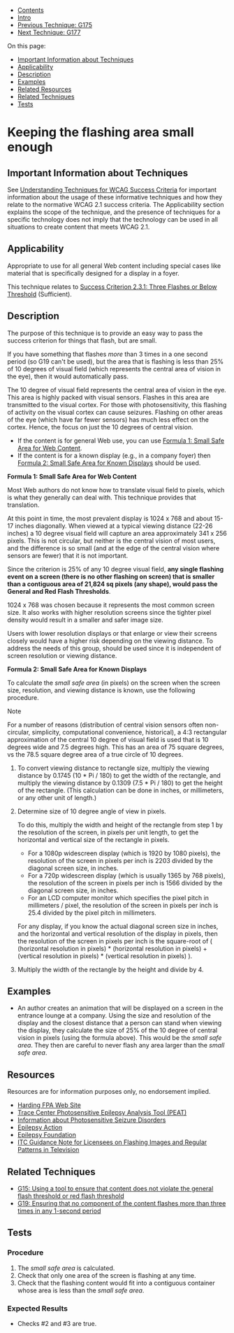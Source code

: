 -   [Contents](https://www.w3.org/WAI/WCAG21/Techniques/#techniques "Table of Contents")
-   [Intro](https://www.w3.org/WAI/WCAG21/Techniques/#introduction "Introduction to Techniques")
-   [Previous Technique: G175](G175)
-   [Next Technique: G177](G177)

On this page:

-   [Important Information about Techniques](#important-information)
-   [Applicability](#applicability)
-   [Description](#description)
-   [Examples](#examples)
-   [Related Resources](#resources)
-   [Related Techniques](#related)
-   [Tests](#tests)

Keeping the flashing area small enough
======================================

Important Information about Techniques
--------------------------------------

See [Understanding Techniques for WCAG Success Criteria](https://www.w3.org/WAI/WCAG21/Understanding/understanding-techniques) for important information about the usage of these informative techniques and how they relate to the normative WCAG 2.1 success criteria. The Applicability section explains the scope of the technique, and the presence of techniques for a specific technology does not imply that the technology can be used in all situations to create content that meets WCAG 2.1.

Applicability
-------------

Appropriate to use for all general Web content including special cases like material that is specifically designed for a display in a foyer.

This technique relates to [Success Criterion 2.3.1: Three Flashes or Below Threshold](https://www.w3.org/WAI/WCAG21/Understanding/three-flashes-or-below-threshold) (Sufficient).

Description
-----------

The purpose of this technique is to provide an easy way to pass the success criterion for things that flash, but are small.

If you have something that flashes *more* than 3 times in a one second period (so G19 can't be used), but the area that is flashing is less than 25% of 10 degrees of visual field (which represents the central area of vision in the eye), then it would automatically pass.

The 10 degree of visual field represents the central area of vision in the eye. This area is highly packed with visual sensors. Flashes in this area are transmitted to the visual cortex. For those with photosensitivity, this flashing of activity on the visual cortex can cause seizures. Flashing on other areas of the eye (which have far fewer sensors) has much less effect on the cortex. Hence, the focus on just the 10 degrees of central vision.

-   If the content is for general Web use, you can use [Formula 1: Small Safe Area for Web Content](#smallsafe1).
-   If the content is for a known display (e.g., in a company foyer) then [Formula 2: Small Safe Area for Known Displays](#smallsafe2) should be used.

**Formula 1: Small Safe Area for Web Content**

Most Web authors do not know how to translate visual field to pixels, which is what they generally can deal with. This technique provides that translation.

At this point in time, the most prevalent display is 1024 x 768 and about 15-17 inches diagonally. When viewed at a typical viewing distance (22-26 inches) a 10 degree visual field will capture an area approximately 341 x 256 pixels. This is not circular, but neither is the central vision of most users, and the difference is so small (and at the edge of the central vision where sensors are fewer) that it is not important.

Since the criterion is 25% of any 10 degree visual field, **any single flashing event on a screen (there is no other flashing on screen) that is smaller than a contiguous area of 21,824 sq pixels (any shape), would pass the General and Red Flash Thresholds**.

1024 x 768 was chosen because it represents the most common screen size. It also works with higher resolution screens since the tighter pixel density would result in a smaller and safer image size.

Users with lower resolution displays or that enlarge or view their screens closely would have a higher risk depending on the viewing distance. To address the needs of this group, [](#G19) should be used since it is independent of screen resolution or viewing distance.

**Formula 2: Small Safe Area for Known Displays**

To calculate the *small safe area* (in pixels) on the screen when the screen size, resolution, and viewing distance is known, use the following procedure.

Note

For a number of reasons (distribution of central vision sensors often non-circular, simplicity, computational convenience, historical), a 4:3 rectangular approximation of the central 10 degree of visual field is used that is 10 degrees wide and 7.5 degrees high. This has an area of 75 square degrees, vs the 78.5 square degree area of a true circle of 10 degrees.

1.  To convert viewing distance to rectangle size, multiply the viewing distance by 0.1745 (10 \* Pi / 180) to get the width of the rectangle, and multiply the viewing distance by 0.1309 (7.5 \* Pi / 180) to get the height of the rectangle. (This calculation can be done in inches, or millimeters, or any other unit of length.)
2.  Determine size of 10 degree angle of view in pixels.

    To do this, multiply the width and height of the rectangle from step 1 by the resolution of the screen, in pixels per unit length, to get the horizontal and vertical size of the rectangle in pixels.

    -   For a 1080p widescreen display (which is 1920 by 1080 pixels), the resolution of the screen in pixels per inch is 2203 divided by the diagonal screen size, in inches.
    -   For a 720p widescreen display (which is usually 1365 by 768 pixels), the resolution of the screen in pixels per inch is 1566 divided by the diagonal screen size, in inches.
    -   For an LCD computer monitor which specifies the pixel pitch in millimeters / pixel, the resolution of the screen in pixels per inch is 25.4 divided by the pixel pitch in millimeters.

    For any display, if you know the actual diagonal screen size in inches, and the horizontal and vertical resolution of the display in pixels, then the resolution of the screen in pixels per inch is the square-root of ( (horizontal resolution in pixels) \* (horizontal resolution in pixels) + (vertical resolution in pixels) \* (vertical resolution in pixels) ).

3.  Multiply the width of the rectangle by the height and divide by 4.

Examples
--------

-   An author creates an animation that will be displayed on a screen in the entrance lounge at a company. Using the size and resolution of the display and the closest distance that a person can stand when viewing the display, they calculate the size of 25% of the 10 degree of central vision in pixels (using the formula above). This would be the *small safe area*. They then are careful to never flash any area larger than the *small safe area*.

Resources
---------

Resources are for information purposes only, no endorsement implied.

-   [Harding FPA Web Site](http://www.hardingfpa.com/)
-   [Trace Center Photosensitive Epilepsy Analysis Tool (PEAT)](http://trace.wisc.edu/peat/)
-   [Information about Photosensitive Seizure Disorders](http://trace.wisc.edu/peat/photosensitive.php)
-   [Epilepsy Action](https://www.epilepsy.org.uk/)
-   [Epilepsy Foundation](http://www.epilepsy.com/learn/triggers-seizures/photosensitivity-and-seizures)
-   [ITC Guidance Note for Licensees on Flashing Images and Regular Patterns in Television](http://www.ofcom.org.uk/static/archive/itc/itc_publications/codes_guidance/flashing_images/index.asp.html)

Related Techniques
------------------

-   [G15: Using a tool to ensure that content does not violate the general flash threshold or red flash threshold](https://www.w3.org/WAI/WCAG21/Techniques/general/G15)
-   [G19: Ensuring that no component of the content flashes more than three times in any 1-second period](https://www.w3.org/WAI/WCAG21/Techniques/general/G19)

Tests
-----

### Procedure

1.  The *small safe area* is calculated.
2.  Check that only one area of the screen is flashing at any time.
3.  Check that the flashing content would fit into a contiguous container whose area is less than the *small safe area*.

### Expected Results

-   Checks \#2 and \#3 are true.
